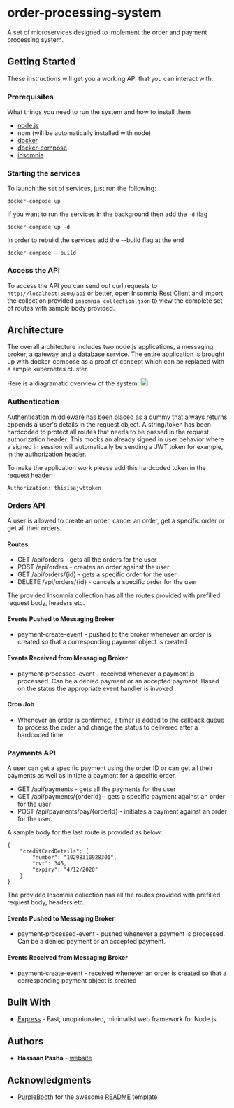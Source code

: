 # order-processing-system

A set of microservices designed to implement the order and payment processing system.

## Getting Started

These instructions will get you a working API that you can interact with.

### Prerequisites

What things you need to run the system and how to install them

* [node.js](https://nodejs.org/en/download/)
* npm (will be automatically installed with node)
* [docker](https://docs.docker.com/install/)
* [docker-compose](https://docs.docker.com/compose/install/)
* [insomnia](https://insomnia.rest/download/)

### Starting the services

To launch the set of services, just run the following:

```
docker-compose up
```

If you want to run the services in the background then add the `-d` flag

```
docker-compose up -d
```

In order to rebuild the services add the --build flag at the end

```
docker-compose --build
```

### Access the API

To access the API you can send out curl requests to `http://localhost:8000/api` or better, open Insomnia Rest Client and import the collection provided `insomnia_collection.json` to view the complete set of routes with sample body provided.

## Architecture

The overall architecture includes two node.js applications, a messaging broker, a gateway and a database service. The entire application is brought up with docker-compose as a proof of concept which can be replaced with a simple kubernetes cluster.

Here is a diagramatic overview of the system:
![](https://i.ibb.co/XLCWtW2/order-processing-system.png)

### Authentication

Authentication middleware has been placed as a dummy that always returns appends a user's details in the request object. A string/token has been hardcoded to protect all routes that needs to be passed in the request authorization header. This mocks an already signed in user behavior where a signed in session will automatically be sending a JWT token for example, in the authorization header.

To make the application work please add this hardcoded token in the request header:
```
Authorization: thisisajwttoken
```

### Orders API
A user is allowed to create an order, cancel an order, get a specific order or get all their orders.

#### Routes
* GET /api/orders - gets all the orders for the user
* POST /api/orders - creates an order against the user
* GET /api/orders/{id} - gets a specific order for the user
* DELETE /api/orders/{id} - cancels a specific order for the user

The provided Insomnia collection has all the routes provided with prefilled request body, headers etc.

#### Events Pushed to Messaging Broker
* payment-create-event - pushed to the broker whenever an order is created so that a corresponding payment object is created

#### Events Received from Messaging Broker
* payment-processed-event - received whenever a payment is processed. Can be a denied payment or an accepted payment. Based on the status the appropriate event handler is invoked

#### Cron Job
* Whenever an order is confirmed, a timer is added to the callback queue to process the order and change the status to delivered after a hardcoded time.

### Payments API
A user can get a specific payment using the order ID or can get all their payments as well as initiate a payment for a specific order.

* GET /api/payments - gets all the payments for the user
* GET /api/payments/{orderId} - gets a specific payment against an order for the user
* POST /api/payments/pay/{orderId} - initiates a payment against an order for the user.

A sample body for the last route is provided  as below:
```
{
	"creditCardDetails": {
		"number": "10298310928301",
		"cvt": 345,
		"expiry": "4/12/2020"
	}
}
```

The provided Insomnia collection has all the routes provided with prefilled request body, headers etc.

#### Events Pushed to Messaging Broker
* payment-processed-event - pushed whenever a payment is processed. Can be a denied payment or an accepted payment.

#### Events Received from Messaging Broker
* payment-create-event - received whenever an order is created so that a corresponding payment object is created

## Built With

* [Express](https://expressjs.com/) - Fast, unopinionated, minimalist web framework for Node.js

## Authors

* **Hassaan Pasha** - [website](https://hassaanpasha.com)

## Acknowledgments

* [PurpleBooth](https://github.com/PurpleBooth) for the awesome [README](https://gist.github.com/PurpleBooth/109311bb0361f32d87a2) template

